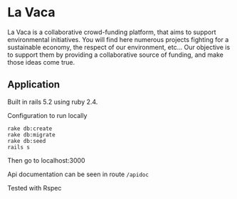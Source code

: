 # La Vaca

La Vaca is a collaborative crowd-funding platform, that aims to support environmental initiatives. You will find here numerous projects fighting for a sustainable economy, the respect of our environment, etc... Our objective is to support them by providing a collaborative source of funding, and make those ideas come true.

## Application

Built in rails 5.2 using ruby 2.4.

Configuration to run locally
~~~
rake db:create
rake db:migrate
rake db:seed
rails s
~~~
Then go to localhost:3000


Api documentation can be seen in route `/apidoc`

Tested with Rspec